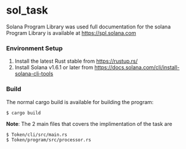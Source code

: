 # sol_task

Solana Program Library was used full documentation for the solana Program Library is available at https://spl.solana.com

### Environment Setup

1. Install the latest Rust stable from https://rustup.rs/
2. Install Solana v1.6.1 or later from https://docs.solana.com/cli/install-solana-cli-tools

### Build

The normal cargo build is available for building the program:
```
$ cargo build

```
**Note**: The 2 main files that covers the implimentation of the task are 
```
$ Token/cli/src/main.rs
$ Token/program/src/processor.rs
```
